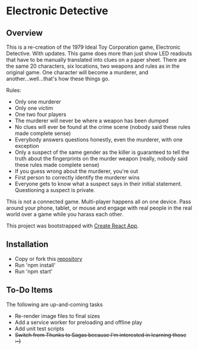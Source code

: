 # Electronic Detective

## Overview

This is a re-creation of the 1979 Ideal Toy Corporation game, Electronic Detective. With updates. This game does more than just show LED readouts that have to be manually translated into clues on a paper sheet. There are the same 20 characters, six locations, two weapons and rules as in the original game. One character will become a murderer, and another...well...that's how these things go.

Rules:
* Only one murderer
* Only one victim
* One two four players
* The murderer will never be where a weapon has been dumped
* No clues will ever be found at the crime scene (nobody said these rules made complete sense)
* Everybody answers questions honestly, even the murderer, with one exception
* Only a suspect of the same gender as the killer is guaranteed to tell the truth about the fingerprints on the murder weapon (really, nobody said these rules made complete sense)
* If you guess wrong about the murderer, you're out
* First person to correctly identify the murderer wins
* Everyone gets to know what a suspect says in their initial statement. Questioning a suspect is private.

This is not a connected game. Multi-player happens all on one device. Pass around your phone, tablet, or mouse and engage with real people in the real world over a game while you harass each other.

This project was bootstrapped with [Create React App](https://github.com/facebookincubator/create-react-app).



## Installation

* Copy or fork this [repository](https://github.com/thefinitemonkey/electronic-detective)
* Run 'npm install'
* Run 'npm start'

## To-Do Items

The following are up-and-coming tasks

* Re-render image files to final sizes
* Add a service worker for preloading and offline play
* Add unit test scripts
* ~~Switch from Thunks to Sagas because I'm interested in learning those  :-)~~